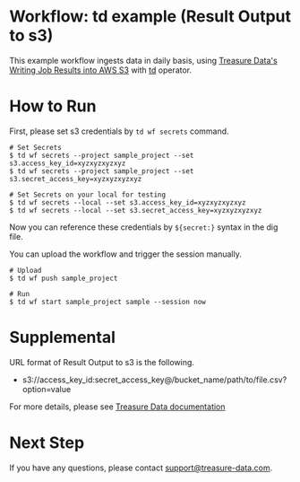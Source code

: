 # Workflow: td example (Result Output to s3)

This example workflow ingests data in daily basis, using [Treasure Data's Writing Job Results into AWS S3](https://docs.treasuredata.com/articles/result-into-s3) with [td](http://docs.digdag.io/operators/td.html) operator.

# How to Run

First, please set s3 credentials by `td wf secrets` command.

    # Set Secrets
    $ td wf secrets --project sample_project --set s3.access_key_id=xyzxyzxyzxyz
    $ td wf secrets --project sample_project --set s3.secret_access_key=xyzxyzxyzxyz

    # Set Secrets on your local for testing
    $ td wf secrets --local --set s3.access_key_id=xyzxyzxyzxyz
    $ td wf secrets --local --set s3.secret_access_key=xyzxyzxyzxyz

Now you can reference these credentials by `${secret:}` syntax in the dig file.

You can upload the workflow and trigger the session manually.

    # Upload
    $ td wf push sample_project
    
    # Run
    $ td wf start sample_project sample --session now
    
# Supplemental

URL format of Result Output to s3 is the following.

- s3://access_key_id:secret_access_key@/bucket_name/path/to/file.csv?option=value

For more details, please see [Treasure Data documentation](https://docs.treasuredata.com/articles/result-into-s3)

# Next Step

If you have any questions, please contact support@treasure-data.com.
